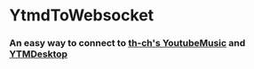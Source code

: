 # YtmdToWebsocket
### An easy way to connect to [th-ch's YoutubeMusic](https://google.com) and [YTMDesktop](google.com)
